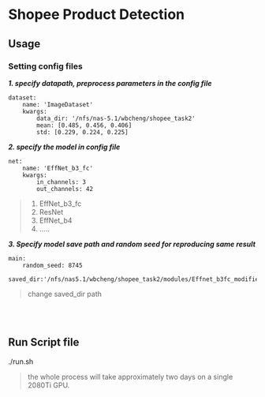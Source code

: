 # Shopee Product Detection
## Usage
### Setting config files
***1. specify datapath, preprocess parameters in the config file***

```python=
dataset:
    name: 'ImageDataset'
    kwargs:
        data_dir: '/nfs/nas-5.1/wbcheng/shopee_task2'
        mean: [0.485, 0.456, 0.406]
        std: [0.229, 0.224, 0.225]
``` 

***2. specify the model in config file***
```python=
net:
    name: 'EffNet_b3_fc'
    kwargs:
        in_channels: 3
        out_channels: 42
```
>1. EffNet_b3_fc
>2. ResNet
>3. EffNet_b4
>4. .....

***3. Specify model save path and random seed for reproducing same result***
```python=
main:
    random_seed: 8745
    saved_dir:'/nfs/nas5.1/wbcheng/shopee_task2/modules/Effnet_b3fc_modified'
```
>change saved_dir path

<br></br>
## Run Script file
./run.sh <datafile path>
> the whole process will take approximately two days on a single 2080Ti GPU.

